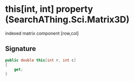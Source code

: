 # this[int, int] property (SearchAThing.Sci.Matrix3D)
indexed matrix component [row,col]

## Signature
```csharp
public double this[int r, int c]
{
    get;
}
```
